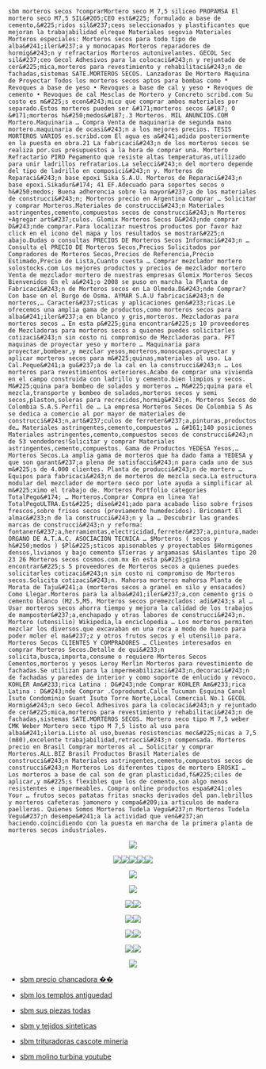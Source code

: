 
```
sbm morteros secos ?comprarMortero seco M 7,5 siliceo PROPAMSA El mortero seco M7,5 SIL&#205;CEO est&#225; formulado a base de cemento,&#225;ridos sil&#237;ceos seleccionados y plastificantes que mejoran la trabajabilidad elreque Materiales segovia Materiales Morteros especiales: Morteros secos para todo tipo de alba&#241;iler&#237;a y monocapas Morteros reparadores de hormig&#243;n y refractarios Morteros autonivelantes. GECOL Sec sil&#237;ceo Gecol Adhesivos para la colocaci&#243;n y rejuntado de cer&#225;mica,morteros para revestimiento y rehabilitaci&#243;n de fachadas,sistemas SATE.MORTEROS SECOS. Lanzadoras De Mortero Maquina de Proyectar Todos los morteros secos aptos para bombas como * Revoques a base de yeso • Revoques a base de cal y yeso • Revoques de cemento • Revoques de cal Mesclas de Mortero y Concreto scribd.com Su costo es m&#225;s econ&#243;mico que comprar ambos materiales por separado.Estos morteros pueden ser &#171;morteros secos &#187; O &#171;morteros h&#250;medos&#187;.3 Morteros. MIL ANUNCIOS.COM Mortero.Maquinaria … Compra Venta de maquinaria de segunda mano mortero.maquinaria de ocasi&#243;n a los mejores precios. TESIS MORTEROS VARIOS es.scribd.com El agua es a&#241;adida posteriormente en la puesta en obra.21 La fabricaci&#243;n de los morteros secos se realiza por.sus presupuestos a la hora de comprar una. Mortero Refractario PIRO Pegamento que resiste altas temperaturas,utilizado para unir ladrillos refratarios.La selecci&#243;n del mortero depende del tipo de ladrillo en composici&#243;n y. Morteros de Reparaci&#243;n base epoxi Sika S.A.U. Morteros de Reparaci&#243;n base epoxi.Sikadur&#174; 41 EF.Adecuado para soportes secos o h&#250;medos; Buena adherencia sobre la mayor&#237;a de los materiales de construcci&#243;n; Morteros precio en Argentina Comprar … Solicitar y comprar Morteros.Materiales de construcci&#243;n Materiales astringentes,cemento,compuestos secos de construcci&#243;n Morteros +Agregar art&#237;culos. Glomix Morteros Secos D&#243;nde comprar D&#243;nde comprar.Para localizar nuestros productos por favor haz click en el icono del mapa y los resultados se mostrar&#225;n abajo.Dudas o consultas PRECIOS DE Morteros Secos Informaci&#243;n … Consulta el PRECIO DE Morteros Secos,Precios Solicitados por Compradores de Morteros Secos,Precios de Referencia,Precio Estimado,Precio de Lista,Cuanto cuesta … Comprar mezclador mortero solostocks.com Los mejores productos y precios de mezclador mortero Venta de mezclador mortero de nuestras empresas Glomix Morteros Secos Bienvenidos En el a&#241;o 2008 se puso en marcha la Planta de Fabricaci&#243;n de Morteros secos en La Olmeda.D&#243;nde Comprar? Con base en el Burgo de Osma. AYMAR S.A.U fabricaci&#243;n de morteros,… Caracter&#237;sticas y aplicaciones gen&#233;ricas.Le ofrecemos una amplia gama de productos,como morteros secos para alba&#241;iler&#237;a en blanco y gris,morteros. Mezcladoras para morteros secos … En esta p&#225;gina encontrar&#225;s 10 proveedores de Mezcladoras para morteros secos a quienes puedes solicitarles cotizaci&#243;n sin costo ni compromiso de Mezcladoras para. PFT maquinas de proyectar yeso y mortero … Maquinaria para proyectar,bombear,y mezclar yesos,morteros,monocapas.proyectar y aplicar morteros secos para m&#225;quinas,materiales al uso. La Cal.Peque&#241;a gu&#237;a de la cal en la construcci&#243;n … Los morteros para revestimientos exteriores.Acabo de comprar una vivienda en el campo construida con ladrillo y cemento.bien limpios y secos. M&#225;quina para bombeo de solados y morteros … M&#225;quina para el mezcla,transporte y bombeo de solados,morteros secos y semi secos,plaston,soleras para recrecidos,hormig&#243;n. Morteros Secos de Colombia S.A.S.Perfil de … La empresa Morteros Secos De Colombia S As se dedica a comercio al por mayor de materiales de construcci&#243;n,art&#237;culos de ferreter&#237;a,pinturas,productos de… Materiales astringentes,cemento,compuestos … &#161;140 posiciones Materiales astringentes,cemento,compuestos secos de construcci&#243;n de 53 vendedores!Solicitar y comprar Materiales astringentes,cemento,compuestos. Gama de Productos YEDESA Yesos,… Morteros Secos.La amplia gama de morteros que ha dado fama a YEDESA y que son garant&#237;a plena de satisfacci&#243;n para cada uno de sus m&#225;s de 4.000 clientes. Planta de producci&#243;n de mortero … Equipos para fabricaci&#243;n de morteros de mezcla seca.La estructura modular del mezclador de mortero seco por lote ayuda a simplificar al m&#225;ximo el trabajo de. Morteros Portfolio categories TotalPego&#174; … Morteros.Comprar Compra en linea Ya! TotalPegoULTRA.Est&#225; dise&#241;ado para acabado liso sobre frisos frescos,sobre frisos secos (previamente humedecidos). Bricomart El almac&#233;n de la construcci&#243;n y la … Descubrir las grandes marcas de construcci&#243;n y reforma: fontaner&#237;a,herramientas,electricidad,ferreter&#237;a,pintura,madera,cocina,jard&#237;n. ORGANO DE A.T.A.C. ASOCIACION TECNICA … $Morteros ( secos y h&#250;medos ) $Pl&#225;sticos apisonables y proyectables $Hormigones densos,livianos y bajo cemento $Tierras y argamasas $Aislantes tipo 20 23 26 Morteros secos cosmos.com.mx En esta p&#225;gina encontrar&#225;s 5 proveedores de Morteros secos a quienes puedes solicitarles cotizaci&#243;n sin costo ni compromiso de Morteros secos.Solicita cotizaci&#243;n. Mahorsa morteros mahorsa Planta de Morata de Taju&#241;a (morteros secos a granel en silo y ensacados) Como Llegar.Morteros para la alba&#241;iler&#237;a,con cemento gris o cemento blanco (M2.5,M5. Morteros secos premezclados: adi&#243;s al … Usar morteros secos ahorra tiempo y mejora la calidad de los trabajos de mamposter&#237;a,enchapado y otras labores de construcci&#243;n. Mortero (utensilio) Wikipedia,la enciclopedia … Los morteros permiten mezclar los diversos.que excavaban en una roca a modo de hueco para poder moler el ma&#237;z y otros frutos secos y el utensilio para. Morteros Secos CLIENTES Y COMPRADORES … Clientes interesados en comprar Morteros Secos.Detalle de qui&#233;n solicita,busca,importa,consume o requiere Morteros Secos Cementos,morteros y yesos Leroy Merlin Morteros para revestimiento de fachadas.Se utilizan para la impermeabilizaci&#243;n,decoraci&#243;n de fachadas y paredes de interior y como soporte de enlucido y revoco. KOHLER Am&#233;rica Latina : D&#243;nde Comprar KOHLER Am&#233;rica Latina : D&#243;nde Comprar .Coprodumat.Calle Tucuman Esquina Canal Isuto Condominio Suant Isuto Torre Norte,Local Comercial No.1 GECOL Hormig&#243;n seco Gecol Adhesivos para la colocaci&#243;n y rejuntado de cer&#225;mica,morteros para revestimiento y rehabilitaci&#243;n de fachadas,sistemas SATE.MORTEROS SECOS. Mortero seco tipo M 7,5 weber CMK Weber Mortero seco tipo M 7,5 listo al uso para alba&#241;ileria.Listo al uso,buenas resistencias mec&#225;nicas a 7,5 (m80),excelente trabajabilidad,retracci&#243;n compensada. Morteros precio en Brasil Comprar morteros al … Solicitar y comprar Morteros.ALL.BIZ Brasil Productos Brasil Materiales de construcci&#243;n Materiales astringentes,cemento,compuestos secos de construcci&#243;n Morteros Los diferentes tipos de mortero EROSKI … Los morteros a base de cal son de gran plasticidad,f&#225;ciles de aplicar,y m&#225;s flexibles que los de cemento,son algo menos resistentes e impermeables. Compra online productos espa&#241;oles Your … frutos secos patatas fritas snacks derivados del pan.lebrillos y morteros cafeteras jamonero y compa&#209;ia articulos de madera paelleras. Quienes Somos Morteros Tudela Vegu&#237;n Morteros Tudela Vegu&#237;n desempe&#241;a la actividad que ven&#237;an haciendo.coincidiendo con la puesta en marcha de la primera planta de morteros secos industriales. 
```

<div align="center">

<a href="https://es-crusher.shibang-china.com/github&k=sbm+morteros+secos+%3Fcomprar"><img src="https://static.shibang-china.com/es/crusher/logo.jpg"></a>

<a href="https://es-crusher.shibang-china.com/github&k=sbm+morteros+secos+%3Fcomprar"><img src="https://static.shibang-china.com/es/crusher/index.jpg"></a><a href="https://es-crusher.shibang-china.com/material.htmlgithub&k=sbm+morteros+secos+%3Fcomprar"><img src="https://static.shibang-china.com/es/crusher/material.jpg"></a><a href="https://es-crusher.shibang-china.com/application.htmlgithub&k=sbm+morteros+secos+%3Fcomprar"><img src="https://static.shibang-china.com/es/crusher/application.jpg"></a><a href="https://es-crusher.shibang-china.com/aboutus.htmlgithub&k=sbm+morteros+secos+%3Fcomprar"><img src="https://static.shibang-china.com/es/crusher/aboutus.jpg"></a><a href="https://es-crusher.shibang-china.com/contact.htmlgithub&k=sbm+morteros+secos+%3Fcomprar"><img src="https://static.shibang-china.com/es/crusher/contact.jpg"></a>

<a href="https://es-crusher.shibang-china.com/github&k=sbm+morteros+secos+%3Fcomprar"><img src="https://static.shibang-china.com/es/crusher/banner.jpg"></a>

<a href="https://swt.shibang-china.com/github&k=sbm+morteros+secos+%3Fcomprar"><img src="https://static.shibang-china.com/es/crusher/text.jpg"></a>

<a href="https://swt.shibang-china.com/github&k=sbm+morteros+secos+%3Fcomprar"><img src="https://static.shibang-china.com/es/crusher/chat.jpg"></a><a href="https://es-crusher.shibang-china.com/contact.htmlgithub&k=sbm+morteros+secos+%3Fcomprar"><img src="https://static.shibang-china.com/es/crusher/message.jpg"></a>

<a href="https://es-crusher.shibang-china.com/products/pe.htmlgithub&k=sbm+morteros+secos+%3Fcomprar"><img src="https://static.shibang-china.com/es/crusher/pe.jpg"></a><a href="https://es-crusher.shibang-china.com/products/pf.htmlgithub&k=sbm+morteros+secos+%3Fcomprar"><img src="https://static.shibang-china.com/es/crusher/pf.jpg"></a>

<a href="https://es-crusher.shibang-china.com/products/hpt.htmlgithub&k=sbm+morteros+secos+%3Fcomprar"><img src="https://static.shibang-china.com/es/crusher/hpt.jpg"></a><a href="https://es-crusher.shibang-china.com/products/vsi.htmlgithub&k=sbm+morteros+secos+%3Fcomprar"><img src="https://static.shibang-china.com/es/crusher/vsi.jpg"></a>

<a href="https://es-crusher.shibang-china.com/products/klv.htmlgithub&k=sbm+morteros+secos+%3Fcomprar"><img src="https://static.shibang-china.com/es/crusher/klv.jpg"></a><a href="https://es-crusher.shibang-china.com/products/portable.htmlgithub&k=sbm+morteros+secos+%3Fcomprar"><img src="https://static.shibang-china.com/es/crusher/portable.jpg"></a>

<a href="https://swt.shibang-china.com/github&k=sbm+morteros+secos+%3Fcomprar"><img src="https://static.shibang-china.com/es/crusher/case.jpg"></a>

</div>


* [sbm precio chancadora ��](sbm%20precio%20chancadora%20%EF%BF%BD%EF%BF%BD.md)

* [sbm los templos antiguedad](sbm%20los%20templos%20antiguedad.md)

* [sbm sus piezas todas](sbm%20sus%20piezas%20todas.md)

* [sbm y tejidos sinteticas](sbm%20y%20tejidos%20sinteticas.md)

* [sbm trituradoras cascote mineria](sbm%20trituradoras%20cascote%20mineria.md)

* [sbm molino turbina youtube](sbm%20molino%20turbina%20youtube.md)